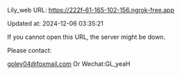 Lily_web URL: https://222f-61-165-102-156.ngrok-free.app

Updated at: 2024-12-06 03:35:21

If you cannot open this URL, the server might be down.

Please contact: 

goley04@foxmail.com Or Wechat:GL_yeaH
